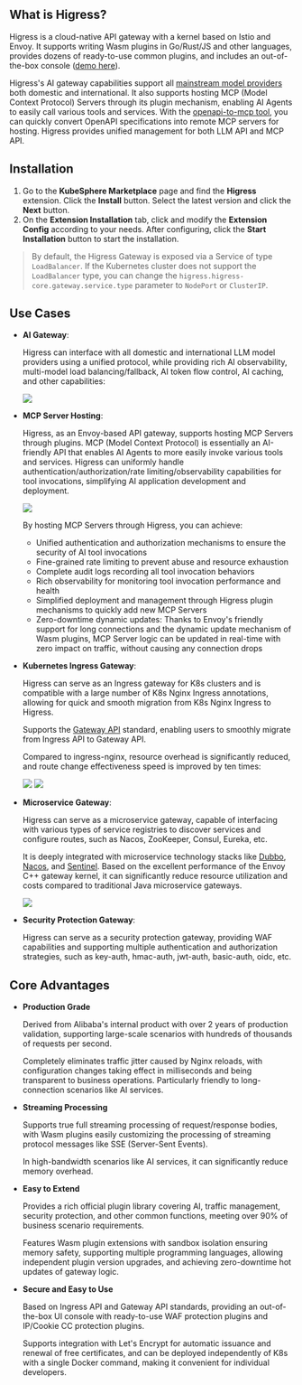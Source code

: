 ## What is Higress?

Higress is a cloud-native API gateway with a kernel based on Istio and Envoy. It supports writing Wasm plugins in Go/Rust/JS and other languages, provides dozens of ready-to-use common plugins, and includes an out-of-the-box console ([demo here](http://demo.higress.io/)).

Higress's AI gateway capabilities support all [mainstream model providers](https://github.com/alibaba/higress/tree/main/plugins/wasm-go/extensions/ai-proxy/provider) both domestic and international. It also supports hosting MCP (Model Context Protocol) Servers through its plugin mechanism, enabling AI Agents to easily call various tools and services. With the [openapi-to-mcp tool](https://github.com/higress-group/openapi-to-mcpserver), you can quickly convert OpenAPI specifications into remote MCP servers for hosting. Higress provides unified management for both LLM API and MCP API. 

## Installation

1. Go to the **KubeSphere Marketplace** page and find the **Higress** extension. Click the **Install** button. Select the latest version and click the **Next** button.
2. On the **Extension Installation** tab, click and modify the **Extension Config** according to your needs. After configuring, click the **Start Installation** button to start the installation.

> By default, the Higress Gateway is exposed via a Service of type `LoadBalancer`. If the Kubernetes cluster does not support the `LoadBalancer` type, you can change the `higress.higress-core.gateway.service.type` parameter to `NodePort` or `ClusterIP`.

## Use Cases

- **AI Gateway**:

  Higress can interface with all domestic and international LLM model providers using a unified protocol, while providing rich AI observability, multi-model load balancing/fallback, AI token flow control, AI caching, and other capabilities:

  ![](https://img.alicdn.com/imgextra/i1/O1CN01fNnhCp1cV8mYPRFeS_!!6000000003605-0-tps-1080-608.jpg)

- **MCP Server Hosting**:

  Higress, as an Envoy-based API gateway, supports hosting MCP Servers through plugins. MCP (Model Context Protocol) is essentially an AI-friendly API that enables AI Agents to more easily invoke various tools and services. Higress can uniformly handle authentication/authorization/rate limiting/observability capabilities for tool invocations, simplifying AI application development and deployment.

  ![](https://img.alicdn.com/imgextra/i3/O1CN01K4qPUX1OliZa8KIPw_!!6000000001746-2-tps-1581-615.png)

  By hosting MCP Servers through Higress, you can achieve:
  - Unified authentication and authorization mechanisms to ensure the security of AI tool invocations
  - Fine-grained rate limiting to prevent abuse and resource exhaustion
  - Complete audit logs recording all tool invocation behaviors
  - Rich observability for monitoring tool invocation performance and health
  - Simplified deployment and management through Higress plugin mechanisms to quickly add new MCP Servers
  - Zero-downtime dynamic updates: Thanks to Envoy's friendly support for long connections and the dynamic update mechanism of Wasm plugins, MCP Server logic can be updated in real-time with zero impact on traffic, without causing any connection drops

- **Kubernetes Ingress Gateway**:

  Higress can serve as an Ingress gateway for K8s clusters and is compatible with a large number of K8s Nginx Ingress annotations, allowing for quick and smooth migration from K8s Nginx Ingress to Higress.
  
  Supports the [Gateway API](https://gateway-api.sigs.k8s.io/) standard, enabling users to smoothly migrate from Ingress API to Gateway API.

  Compared to ingress-nginx, resource overhead is significantly reduced, and route change effectiveness speed is improved by ten times:

  ![](https://img.alicdn.com/imgextra/i1/O1CN01bhEtb229eeMNBWmdP_!!6000000008093-2-tps-750-547.png)
  ![](https://img.alicdn.com/imgextra/i1/O1CN01bqRets1LsBGyitj4S_!!6000000001354-2-tps-887-489.png)
  
- **Microservice Gateway**:

  Higress can serve as a microservice gateway, capable of interfacing with various types of service registries to discover services and configure routes, such as Nacos, ZooKeeper, Consul, Eureka, etc.
  
  It is deeply integrated with microservice technology stacks like [Dubbo](https://github.com/apache/dubbo), [Nacos](https://github.com/alibaba/nacos), and [Sentinel](https://github.com/alibaba/Sentinel). Based on the excellent performance of the Envoy C++ gateway kernel, it can significantly reduce resource utilization and costs compared to traditional Java microservice gateways.

  ![](https://img.alicdn.com/imgextra/i4/O1CN01v4ZbCj1dBjePSMZ17_!!6000000003698-0-tps-1613-926.jpg)
  
- **Security Protection Gateway**:

  Higress can serve as a security protection gateway, providing WAF capabilities and supporting multiple authentication and authorization strategies, such as key-auth, hmac-auth, jwt-auth, basic-auth, oidc, etc.

## Core Advantages

- **Production Grade**

  Derived from Alibaba's internal product with over 2 years of production validation, supporting large-scale scenarios with hundreds of thousands of requests per second.

  Completely eliminates traffic jitter caused by Nginx reloads, with configuration changes taking effect in milliseconds and being transparent to business operations. Particularly friendly to long-connection scenarios like AI services.

- **Streaming Processing**

  Supports true full streaming processing of request/response bodies, with Wasm plugins easily customizing the processing of streaming protocol messages like SSE (Server-Sent Events).

  In high-bandwidth scenarios like AI services, it can significantly reduce memory overhead.
    
- **Easy to Extend**
  
  Provides a rich official plugin library covering AI, traffic management, security protection, and other common functions, meeting over 90% of business scenario requirements.

  Features Wasm plugin extensions with sandbox isolation ensuring memory safety, supporting multiple programming languages, allowing independent plugin version upgrades, and achieving zero-downtime hot updates of gateway logic.

- **Secure and Easy to Use**
  
  Based on Ingress API and Gateway API standards, providing an out-of-the-box UI console with ready-to-use WAF protection plugins and IP/Cookie CC protection plugins.

  Supports integration with Let's Encrypt for automatic issuance and renewal of free certificates, and can be deployed independently of K8s with a single Docker command, making it convenient for individual developers.
